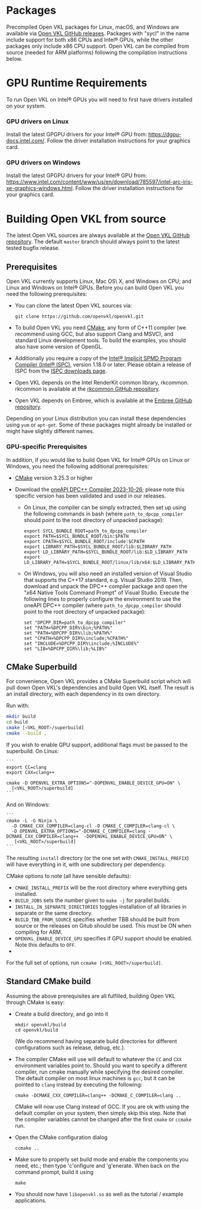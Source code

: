 Packages
========

Precompiled Open VKL packages for Linux, macOS, and Windows are available via
[Open VKL GitHub releases](https://github.com/openvkl/openvkl/releases).
Packages with "sycl" in the name include support for both x86 CPUs and Intel®
GPUs, while the other packages only include x86 CPU support. Open VKL can be
compiled from source (needed for ARM platforms) following the compilation
instructions below.

GPU Runtime Requirements
========================

To run Open VKL on Intel® GPUs you will need to first have drivers installed on
your system.

### GPU drivers on Linux

Install the latest GPGPU drivers for your Intel® GPU from:
https://dgpu-docs.intel.com/. Follow the driver installation instructions for
your graphics card.

### GPU drivers on Windows

Install the latest GPGPU drivers for your Intel® GPU from:
https://www.intel.com/content/www/us/en/download/785597/intel-arc-iris-xe-graphics-windows.html.
Follow the driver installation instructions for your graphics card.

Building Open VKL from source
=============================

The latest Open VKL sources are always available at the [Open VKL GitHub
repository](http://github.com/OpenVKL/openvkl). The default `master` branch
should always point to the latest tested bugfix release.

Prerequisites
-------------

Open VKL currently supports Linux, Mac OS\ X, and Windows on CPU; and Linux and
Windows on Intel® GPUs. Before you can build Open VKL you need the following
prerequisites:

-   You can clone the latest Open VKL sources via:

        git clone https://github.com/openvkl/openvkl.git

-   To build Open VKL you need [CMake](http://www.cmake.org), any form of C++11
    compiler (we recommend using GCC, but also support Clang and MSVC), and
    standard Linux development tools. To build the examples, you should also
    have some version of OpenGL.

-   Additionally you require a copy of the [Intel® Implicit SPMD Program
    Compiler (Intel® ISPC)](http://ispc.github.io), version 1.18.0 or later.
    Please obtain a release of ISPC from the [ISPC downloads
    page](https://ispc.github.io/downloads.html).

-   Open VKL depends on the Intel RenderKit common library, rkcommon. rkcommon
    is available at the [rkcommon GitHub
    repository](https://github.com/ospray/rkcommon).

-   Open VKL depends on Embree, which is available at the [Embree GitHub
    repository](https://github.com/embree/embree).

Depending on your Linux distribution you can install these dependencies using
`yum` or `apt-get`. Some of these packages might already be installed or might
have slightly different names.

### GPU-specific Prerequisites

In addition, if you would like to build Open VKL for Intel® GPUs on Linux or
Windows, you need the following additional prerequisites:

-   [CMake](http://www.cmake.org) version 3.25.3 or higher

-   Download the [oneAPI DPC++ Compiler
    2023-10-26](https://github.com/intel/llvm/releases/tag/nightly-2023-10-26);
    please note this specific version has been validated and used in our
    releases.

    -   On Linux, the compiler can be simply extracted, then set up using the
        following commands in bash (where `path_to_dpcpp_compiler` should point
        to the root directory of unpacked package):

        ```
        export SYCL_BUNDLE_ROOT=path_to_dpcpp_compiler
        export PATH=$SYCL_BUNDLE_ROOT/bin:$PATH
        export CPATH=$SYCL_BUNDLE_ROOT/include:$CPATH
        export LIBRARY_PATH=$SYCL_BUNDLE_ROOT/lib:$LIBRARY_PATH
        export LD_LIBRARY_PATH=$SYCL_BUNDLE_ROOT/lib:$LD_LIBRARY_PATH
        export LD_LIBRARY_PATH=$SYCL_BUNDLE_ROOT/linux/lib/x64:$LD_LIBRARY_PATH
        ```

    -   On Windows, you will also need an installed version of Visual Studio
        that supports the C++17 standard, e.g. Visual Studio 2019. Then,
        download and unpack the DPC++ compiler package and open the "x64 Native
        Tools Command Prompt" of Visual Studio. Execute the following lines to
        properly configure the environment to use the oneAPI DPC++ compiler
        (where `path_to_dpcpp_compiler` should point to the root directory of
        unpacked package):

        ```
        set "DPCPP_DIR=path_to_dpcpp_compiler"
        set "PATH=%DPCPP_DIR%\bin;%PATH%"
        set "PATH=%DPCPP_DIR%\lib;%PATH%"
        set "CPATH=%DPCPP_DIR%\include;%CPATH%"
        set "INCLUDE=%DPCPP_DIR%\include;%INCLUDE%"
        set "LIB=%DPCPP_DIR%\lib;%LIB%"
        ```

CMake Superbuild
----------------

For convenience, Open VKL provides a CMake Superbuild script which will pull
down Open VKL's dependencies and build Open VKL itself. The result is an install
directory, with each dependency in its own directory.

Run with:

```bash
mkdir build
cd build
cmake [<VKL_ROOT>/superbuild]
cmake --build .
```

If you wish to enable GPU support, additional flags must be passed to the
superbuild. On Linux:

    ```
    export CC=clang
    export CXX=clang++

    cmake -D OPENVKL_EXTRA_OPTIONS="-DOPENVKL_ENABLE_DEVICE_GPU=ON" \
      [<VKL_ROOT>/superbuild]
    ```

And on Windows:

    ```
    cmake -L -G Ninja \
      -D CMAKE_CXX_COMPILER=clang-cl -D CMAKE_C_COMPILER=clang-cl \
      -D OPENVKL_EXTRA_OPTIONS="-DCMAKE_C_COMPILER=clang -DCMAKE_CXX_COMPILER=clang++  -DOPENVKL_ENABLE_DEVICE_GPU=ON" \
       [<VKL_ROOT>/superbuild]
    ```

The resulting `install` directory (or the one set with `CMAKE_INSTALL_PREFIX`)
will have everything in it, with one subdirectory per dependency.

CMake options to note (all have sensible defaults):

- `CMAKE_INSTALL_PREFIX` will be the root directory where everything gets
  installed.
- `BUILD_JOBS` sets the number given to `make -j` for parallel builds.
- `INSTALL_IN_SEPARATE_DIRECTORIES` toggles installation of all libraries in
  separate or the same directory.
- `BUILD_TBB_FROM_SOURCE` specifies whether TBB should be built from source or
   the releases on Gitub should be used. This must be ON when compiling for ARM.
- `OPENVKL_ENABLE_DEVICE_GPU` specifies if GPU support should be enabled. Note
  this defaults to `OFF`.
-
For the full set of options, run `ccmake [<VKL_ROOT>/superbuild]`.

Standard CMake build
--------------------

Assuming the above prerequisites are all fulfilled, building Open VKL through
CMake is easy:

-   Create a build directory, and go into it

        mkdir openvkl/build
        cd openvkl/build

    (We do recommend having separate build directories for different
    configurations such as release, debug, etc.).

-   The compiler CMake will use will default to whatever the `CC` and `CXX`
    environment variables point to. Should you want to specify a different
    compiler, run cmake manually while specifying the desired compiler. The
    default compiler on most linux machines is `gcc`, but it can be pointed to
    `clang` instead by executing the following:

        cmake -DCMAKE_CXX_COMPILER=clang++ -DCMAKE_C_COMPILER=clang ..

    CMake will now use Clang instead of GCC. If you are ok with using the
    default compiler on your system, then simply skip this step. Note that the
    compiler variables cannot be changed after the first `cmake` or `ccmake`
    run.

-   Open the CMake configuration dialog

        ccmake ..

-   Make sure to properly set build mode and enable the components you need,
    etc.; then type 'c'onfigure and 'g'enerate. When back on the command prompt,
    build it using

        make

-   You should now have `libopenvkl.so` as well as the tutorial / example
    applications.
